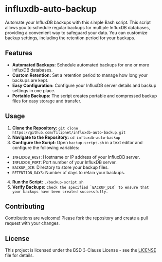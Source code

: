 # influxdb-auto-backup
Automate your InfluxDB backups with this simple Bash script. This script allows you to schedule regular backups for multiple InfluxDB databases, providing a convenient way to safeguard your data. You can customize backup settings, including the retention period for your backups.

## Features

- **Automated Backups:** Schedule automated backups for one or more InfluxDB databases.
- **Custom Retention:** Set a retention period to manage how long your backups are kept.
- **Easy Configuration:** Configure your InfluxDB server details and backup settings in one place.
- **Portable Backups:** The script creates portable and compressed backup files for easy storage and transfer.

## Usage

1. **Clone the Repository:** ```git clone https://github.com/filipnet/influxdb-auto-backup.git```
2. **Navigate to the Repository:** ```cd influxdb-auto-backup```
3. **Configure the Script:**
Open `backup-script.sh` in a text editor and configure the following variables:
- `INFLUXDB_HOST`: Hostname or IP address of your InfluxDB server.
- `INFLUXDB_PORT`: Port number of your InfluxDB server.
- `BACKUP_DIR`: Directory to store your backup files.
- `RETENTION_DAYS`: Number of days to retain your backups.
4. **Run the Script:** ```./backup-script.sh```
5. **Verify Backups:** ```Check the specified `BACKUP_DIR` to ensure that your backups have been created successfully.```

## Contributing

Contributions are welcome! Please fork the repository and create a pull request with your changes.

## License

This project is licensed under the BSD 3-Clause License - see the [LICENSE](LICENSE) file for details.

